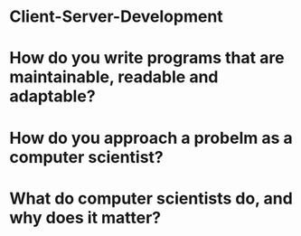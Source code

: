 # Client-Server-Development
# How do you write programs that are maintainable, readable and adaptable?
# How do you approach a probelm as a computer scientist?
# What do computer scientists do, and why does it matter?
